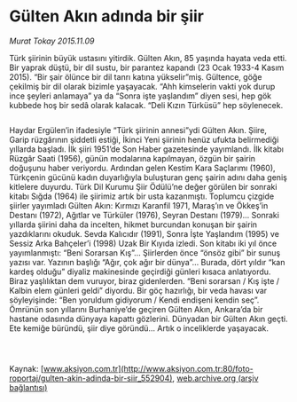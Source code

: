 # Gülten Akın adında bir şiir

*Murat Tokay 2015.11.09*

<div class="pNewsDetailMainContent ctx_content" itemprop="articleBody">
 <p>
  Türk şiirinin büyük ustasını yitirdik. Gülten Akın, 85 yaşında hayata veda etti. Bir yaprak düştü, bir dil sustu, bir parantez kapandı (23 Ocak 1933-4 Kasım 2015). “Bir şair ölünce bir dil tanrı katına yükselir”miş. Gültence, göğe çekilmiş bir dil olarak bizimle yaşayacak. “Ahh kimselerin vakti yok durup ince şeyleri anlamaya” ya da “Sonra işte yaşlandım” diyen sesi, hep gök kubbede hoş bir sedâ olarak kalacak. “Deli Kızın Türküsü” hep söylenecek.
 </p>
 <p>
  <img alt="" src="http://web.archive.org/web/20151112135854im_/http://medya.aksiyon.com.tr//aksiyon/2015/11/09/572974.jpg "/>
 </p>
 <p>
  Haydar Ergülen’in ifadesiyle “Türk şiirinin annesi”ydi Gülten Akın. Şiire, Garip rüzgârının şiddetli estiği, İkinci Yeni şiirinin henüz ufukta belirmediği yıllarda başladı. İlk şiiri 1951’de Son Haber gazetesinde yayımlandı. İlk kitabı Rüzgâr Saati (1956), günün modalarına kapılmayan, özgün bir şairin doğuşunu haber veriyordu. Ardından gelen Kestim Kara Saçlarımı (1960), Türkçenin gücünü kadın duyarlığıyla buluşturan genç şairin adını daha geniş kitlelere duyurdu. Türk Dil Kurumu Şiir Ödülü’ne değer görülen bir sonraki kitabı Sığda (1964) ile şiirimiz artık bir usta kazanmıştı. Toplumcu çizgide şiirler yayımladı Gülten Akın: Kırmızı Karanfil 1971, Maraş’ın ve Ökkeş’in Destanı (1972), Ağıtlar ve Türküler (1976), Seyran Destanı (1979)... Sonraki yıllarda şiirini daha da incelten, hikmet burcundan konuşan bir şairin yazdıklarını okuduk. Sevda Kalıcıdır (1991), Sonra İşte Yaşlandım (1995) ve Sessiz Arka Bahçeler’i (1998) Uzak Bir Kıyıda izledi. Son kitabı iki yıl önce yayımlanmıştı: “Beni Sorarsan Kış”… Şiirlerden önce “önsöz gibi” bir sunuş yazısı var. Yazının başlığı “Ağır, çok ağır bir dünya”… Burada, dört yıldır “kan kardeş olduğu” diyaliz makinesinde geçirdiği günleri kısaca anlatıyordu. Biraz yaşlılıktan dem vuruyor, biraz gidenlerden. “Beni sorarsan / Kış işte / Kalbin elem günleri geldi” diyordu. Bir göç hazırlığı, bir veda havası var söyleyişinde: “Ben yoruldum gidiyorum / Kendi endişeni kendin seç”. Ömrünün son yıllarını Burhaniye’de geçiren Gülten Akın, Ankara’da bir hastane odasında dünyaya kapattı gözlerini. Dünyadan bir Gülten Akın geçti. Ete kemiğe büründü, şiir diye göründü… Artık o inceliklerde yaşayacak.
 </p>
 <p>
  <img alt="" src="http://web.archive.org/web/20151112135854im_/http://medya.aksiyon.com.tr//aksiyon/2015/11/09/572975.jpg "/>
 </p>
 <p>
  <img alt="" src="http://web.archive.org/web/20151112135854im_/http://medya.aksiyon.com.tr//aksiyon/2015/11/09/572976.jpg "/>
 </p>
 <p>
  <img alt="" src="http://web.archive.org/web/20151112135854im_/http://medya.aksiyon.com.tr//aksiyon/2015/11/09/572977.jpg "/>
 </p>
</div>


Kaynak: [www.aksiyon.com.tr](http://www.aksiyon.com.tr:80/foto-roportaj/gulten-akin-adinda-bir-siir_552904), [web.archive.org (arşiv bağlantısı)](http://web.archive.org/web/20151112135854/http://www.aksiyon.com.tr:80/foto-roportaj/gulten-akin-adinda-bir-siir_552904)
